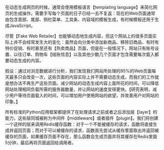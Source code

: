 在动态生成网页的时候，通常会使用模板语言【templating language】来简化网页的生成操作。需要手写每个页面的日子已经一去不复返：现在的Web页面通常由包含首部、尾部、侧栏菜单、工具条、内容域的模板生成，有时候模板还用于生成JavaScript。

尽管【Fake Web Retailer】也能够动态地生成内容，但这个网站上的很多页面实际上并不会经常发生大的变化：虽然会向分类中添加新商品、移除旧商品、有时有特价促销、有时甚至还有【热卖商品】页面，但是在一般情况下，网站只有账号设置、以往订单、购物车【结账信息】以及其他少数几个页面才包含需要每次载入都要动态生成的内容。

假设：通过对浏览数据进行分析，我们发现我们网站所处理的95%的Web页面每天最多只会改变一次，这些页面的内容实际上并不需要动态生成，而我们的工作就是想办法不再生产这些页面。减少网站的动态生成内容上面所花的时间，可以降低网站处理相同负载所需的服务器数量，并让网站的速度变得更快。【研究表明，减少用户等待页面载入的时间，可以增加用户使用网站的欲望，并改善用户对网站的印象。】

所有标准的Python应用框架都提供了在处理请求之前或者之后添加层【layer】的能力，这些层同城被称为中间件【middleware】或者插件【plugin】。我们将创建一个这样的层来调用Redis缓存函数：对于一个不能被缓存的请求，函数将直接生成并返回页面；而对于可以被缓存的请求，函数首先尝试从缓存里面取出并返回被缓存的页面，如果缓存页面不存在，那么函数会生成页面并将其缓存在Redis里面5分钟，最后再将页面返回给调用者。

```

```

